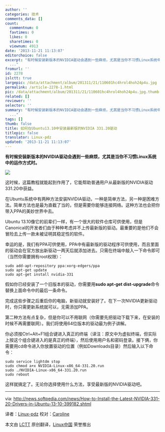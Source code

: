 ```yaml
---
author: ''
categories: 技术
comments_data: []
count:
  commentnum: 0
  favtimes: 0
  likes: 0
  sharetimes: 0
  viewnum: 4913
date: '2013-11-21 11:13:07'
editorchoice: false
excerpt: "有时候安装新版本的NVIDIA驱动会遇到一些麻烦，尤其是当你不习惯Linux系统中的运作方式时。\r\n\r\n这时候，这篇教程就能起到作用了，它能帮助普通用户从最新版的NVIDIA驱动331.20中获益。\r\n在Ubuntu系统中有两种方法安装NV
  ..."
fromurl: ''
id: 2278
islctt: true
largepic: /data/attachment/album/201311/21/110601hc4hrol4hoh24p4u.jpg
permalink: /article-2278-1.html
pic: /data/attachment/album/201311/21/110601hc4hrol4hoh24p4u.jpg.thumb.jpg
related: []
reviewer: ''
selector: ''
summary: "有时候安装新版本的NVIDIA驱动会遇到一些麻烦，尤其是当你不习惯Linux系统中的运作方式时。\r\n\r\n这时候，这篇教程就能起到作用了，它能帮助普通用户从最新版的NVIDIA驱动331.20中获益。\r\n在Ubuntu系统中有两种方法安装NV
  ..."
tags: []
thumb: false
title: 如何在Ubuntu13.10中安装最新版的NVIDIA 331.20驱动
titlepic: false
translator: Linux-pdz
updated: '2013-11-21 11:13:07'
---
```


**有时候安装新版本的NVIDIA驱动会遇到一些麻烦，尤其是当你不习惯Linux系统中的运作方式时。**


![](/data/attachment/album/201311/21/110601hc4hrol4hoh24p4u.jpg)


这时候，这篇教程就能起到作用了，它能帮助普通用户从最新版的NVIDIA驱动331.20中获益。


在Ubuntu系统中有两种方法安装NVIDIA驱动，一种是简单方法，另一种是困难方法。简单方法也是最为直截了当的，但是需要你能够连接网络。这种方法也会把你带入PPA的美妙世界中去。


Ubuntu 13.10像它的前辈们一样，有一个很大的软件仓库可供使用，但是Canonical的开发者们由于种种考虑并不上传最新版的驱动。最重要的是他们不会冒险去上传一款未被证明其稳定性的软件。


幸运的是，我们有PPA可供使用，PPA中有最新版的驱动程序可供使用，而且里面的驱动会在官方放出新驱动一两天后就添加进去。只需在终端中敲入一下命令即可（当然你需要拥有root权限）：



```
sudo add-apt-repository ppa:xorg-edgers/ppa
sudo apt-get update
sudo apt-get install nvidia-331

```

假如你已经安装了一个旧版本的驱动，你需要用**sudo apt-get dist-upgrade**命令替换上面命令中的最后一条命令。


完成这些步骤之后重启你的电脑，新驱动就安装好了。在下一次NVIDIA更新驱动时，你只需更新系统就可以，无需添加PPA。


第二种方法有点复杂，但是你可以不用联网（你需要先把驱动下载下来，在安装的时候不再需要联网）。我们将使用64位版本的驱动最为例子讲解。


你必须按Ctrl+Alt+F1组合键进入真正的终端（译注：原文中为虚拟终端，但实际上按这个组合键进入的是真正的终端），然后使用用户名和密码登录。接下俩，你需要用cd命令进入你放置驱动的位置（例如Downloads目录）然后输入以下命令：



```
sudo service lightdm stop 
sudo chmod a+x NVIDIA-Linux-x86_64-331.20.run
sudo ./NVIDIA-Linux-x86_64-331.20.run
sudo reboot

```

这样就搞定了。无论你选择使用什么方法，享受最新版的NVIDIA驱动吧。




---


via: <http://news.softpedia.com/news/How-to-Install-the-Latest-NVIDIA-331-20-Drivers-in-Ubuntu-13-10-399182.shtml>


译者：[Linux-pdz](https://github.com/Linux-pdz) 校对：[Caroline](https://github.com/carolinewuyan)


本文由 [LCTT](https://github.com/LCTT/TranslateProject) 原创翻译，[Linux中国](http://linux.cn/) 荣誉推出